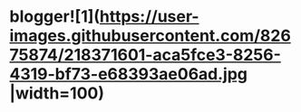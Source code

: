 # blogger![1](https://user-images.githubusercontent.com/82675874/218371601-aca5fce3-8256-4319-bf73-e68393ae06ad.jpg |width=100)
